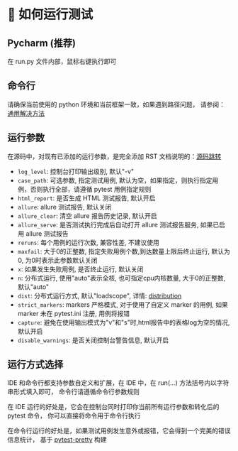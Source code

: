 # 🚀 如何运行测试

## Pycharm (推荐)

在 run.py 文件内部，鼠标右键执行即可

## 命令行

请确保当前使用的 python 环境和当前框架一致，如果遇到路径问题，
请参阅：[通用解决方法](https://www.cnblogs.com/duanweishi/p/15987693.html)

## 运行参数

在源码中，对现有已添加的运行参数，是完全添加 RST
文档说明的：[源码跳转](https://github.com/wu-clan/automated_api_pytest/blob/9910e6b88a8555897987117d5bbe0a3e801098f7/fastpt/run.py#L27)

- `log_level`: 控制台打印输出级别, 默认"-v"
- `case_path`: 可选参数, 指定测试用例, 默认为空，如果指定，则执行指定用例，否则执行全部，请遵循 pytest 用例指定规则
- `html_report`: 是否生成 HTML 测试报告, 默认开启
- `allure`: allure 测试报告, 默认关闭
- `allure_clear`: 清空 allure 报告历史记录, 默认开启
- `allure_serve`: 是否测试执行完成后自动打开 allure 测试报告服务, 如果已启用 allure 测试报告
- `reruns`: 每个用例的运行次数, 兼容性差, 不建议使用
- `maxfail`: 大于0的正整数, 指定失败用例个数,到达数量上限后终止运行, 默认为0, 为0时表示此参数默认关闭
- `x`: 如果发生失败用例, 是否终止运行, 默认关闭
- `n`: 分布式运行, 使用"auto"表示全核, 也可指定cpu内核数量, 大于0的正整数, 默认"auto"
- `dist`: 分布式运行方式, 默认"loadscope",
  详情: [distribution](https://pytest-xdist.readthedocs.io/en/latest/distribution.html)
- `strict_markers`: markers 严格模式, 对于使用了自定义 marker 的用例, 如果 marker 未在 pytest.ini 注册, 用例将报错
- `capture`: 避免在使用输出模式为"v"和"s"时,html报告中的表格log为空的情况, 默认开启
- `disable_warnings`: 是否关闭控制台警告信息, 默认开启

## 运行方式选择

IDE 和命令行都支持参数自定义和扩展，在 IDE 中，在 run(...) 方法括号内以字符串形式填入即可，
命令行请遵循命令行参数规则

在 IDE 运行的好处是，它会在控制台同时打印你当前所有运行参数和转化后的 pytest 命令，
你可以直接将命令用于命令行执行

在命令行运行的好处是，如果测试用例发生意外或报错，它会得到一个完美的错误信息统计，
基于 [pytest-pretty](https://github.com/samuelcolvin/pytest-pretty) 构建
